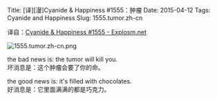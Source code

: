 Title: [译][漫]Cyanide & Happiness #1555：肿瘤
Date: 2015-04-12
Tags: Cyanide and Happiness
Slug: 1555.tumor.zh-cn

译自：[Cyanide & Happiness #1555 - Explosm.net](http://explosm.net/comics/1555/)


![1555.tumor.zh-cn.png](/static/images/comics/1555.tumor.zh-cn.png)




the bad news is: the tumor will kill you.        
坏消息是：这个肿瘤会要了你的命。


the good news is: it's filled with chocolates.       
好消息是：它里面满满的都是巧克力。

